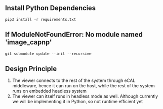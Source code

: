 ## Install Python Dependencies
```
pip3 install -r requirements.txt
```

## If ModuleNotFoundError: No module named 'image_capnp'
```
git submodule update --init --recursive
```

## Design Principle
1. The viewer connects to the rest of the system through eCAL middleware, hence it can run on the host, while the rest of the system runs on embedded headless system
2. The viewer can itself runs in headless mode as well. Although currently we will be implementing it in Python, so not runtime efficient yet

